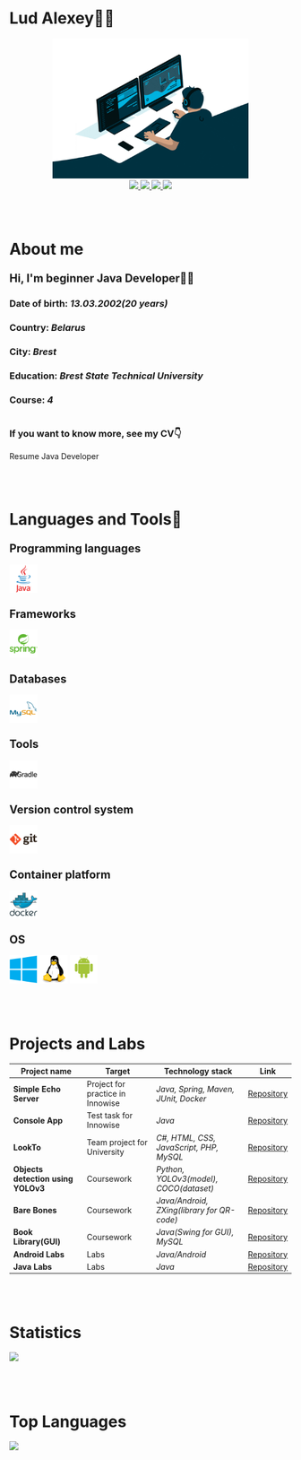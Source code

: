 <div id="name">
    <h1>Lud Alexey👨‍🎓</h1>
</div>


<div id="header" align="center">
    <img src="asserts/coder.gif" width="350" height="250"/>
</div>


<div id="links" align="center">
    <a href="https://www.linkedin.com/in/alexey-lud/">
        <img src="https://img.shields.io/badge/LinkedIn-0046c7?logo=linkedin&logoColor=white&style=for-the-badge">
    </a>
    <a href="https://t.me/Alexey_Lud">
        <img src="https://img.shields.io/badge/Telegram-059fff?logo=telegram&logoColor=white&style=for-the-badge">
    </a>
    <a href="https://vk.com/k.ovalsky">
        <img src="https://img.shields.io/badge/Vkontakte-132fab?logo=vk&logoColor=white&style=for-the-badge">
    </a>
    <a href="https://www.instagram.com/alexey_lud.13/?next=%2F">
        <img src="https://img.shields.io/badge/Instagram-ff2e2e?logo=instagram&logoColor=white&style=for-the-badge">
    </a>
</div>

<br></br>

<div id="headabout">
    <h1>About me</h1>
    <h3><b><big>Hi, I'm beginner Java Developer👨‍💻</big></b></h3>
    <h3><b>Date of birth:</b> <i>13.03.2002(20 years)</i></h3>
    <h3><b>Country:</b> <i>Belarus</i></h3>
    <h3><b>City:</b> <i>Brest</i></h3>
    <h3><b>Education:</b> <i>Brest State Technical University</i></h3>
    <h3><b>Course:</b> <i>4</i></h3>
    <h1></h1>
    <h3><b>If you want to know more, see my CV👇</b></h3>
    <a link="https://drive.google.com/file/d/1kvAnwF914zliDyOhaeVN5G9770iu14Oy/view?usp=share_link">Resume Java Developer</a>
</div>

<br></br>

<div id="langtools">
    <h1>Languages and Tools🔨</h1>
    <h3><big>Programming languages</big></h3>
    <img src="https://github.com/devicons/devicon/raw/master/icons/java/java-original-wordmark.svg" title="Java" alt="Java" width="50" height="50" style="max-width: 100%;">
    <h3><big>Frameworks</big></h3>
    <img src="https://github.com/devicons/devicon/raw/master/icons/spring/spring-original-wordmark.svg" title="Spring" alt="Spring" width="50" height="50" style="max-width: 100%;">
    <h3><big>Databases</big></h3>
    <img src="https://github.com/devicons/devicon/raw/master/icons/mysql/mysql-original-wordmark.svg" title="MySQL" alt="MySQL" width="50" height="50" style="max-width: 100%;">
    <h3><big>Tools</big></h3>
    <img src="https://github.com/devicons/devicon/raw/master/icons/gradle/gradle-plain-wordmark.svg" title="Gradle" alt="Gradle" width="50" height="50" style="max-width: 100%;">
    <h3><big>Version control system</big></h3>
    <img src="https://github.com/devicons/devicon/raw/master/icons/git/git-original-wordmark.svg" title="Git" alt="Git" width="50" height="50" style="max-width: 100%;">
    <h3><big>Container platform</big></h3>
     <img src="https://github.com/devicons/devicon/raw/master/icons/docker/docker-original-wordmark.svg" title="Docker" alt="Docker" width="50" height="50" style="max-width: 100%;">
    <h3><big>OS</big></h3>
    <img src="https://github.com/devicons/devicon/raw/master/icons/windows8/windows8-original.svg" title="Windows" alt="Windows" width="50" height="50" style="max-width: 100%;">
    <img src="https://github.com/devicons/devicon/raw/master/icons/linux/linux-original.svg" title="Linux" alt="Linux" width="50" height="50" style="max-width: 100%;">
    <img src="https://github.com/devicons/devicon/raw/master/icons/android/android-original-wordmark.svg" title="Android" alt="Android" width="50" height="50" style="max-width: 100%;">
</div>

<br></br>

<div id="projlabs">
    <h1>Projects and Labs</h1>
    <table>
        <thead>
            <tr>
                <th>Project name</th>
                <th>Target</th>
                <th>Technology stack</th>
                <th>Link</th>
            </tr>
        </thead>
        <tbody>
            <tr>
                <td><strong>Simple Echo Server</strong></td>
                <td>Project for practice in Innowise</td>
                <td><em>Java, Spring, Maven, JUnit, Docker</em></td>
                <td><a href="https://github.com/AlexeyLud/SimpleEchoServer">Repository</a></td>
            </tr>
            <tr>
                <td><strong>Console App</strong></td>
                <td>Test task for Innowise</td>
                <td><em>Java</em></td>
                <td><a href="https://github.com/AlexeyLud/ConsoleApp">Repository</a></td>
            </tr>
            <tr>
                <td><strong>LookTo</strong></td>
                <td>Team project for University</td>
                <td><em>C#, HTML, CSS, JavaScript, PHP, MySQL</em></td>
                <td><a href="https://github.com/AlexeyLud/TRPO">Repository</a></td>
            </tr>
            <tr>
                <td><strong>Objects detection using YOLOv3</strong></td>
                <td>Coursework</td>
                <td><em>Python, YOLOv3(model), COCO(dataset)</em></td>
                <td><a href="https://github.com/AlexeyLud/Detector-On-Python-Use-YOLOv3">Repository</a></td>
            </tr>
            <tr>
                <td><strong>Bare Bones</strong></td>
                <td>Coursework</td>
                <td><em>Java/Android, ZXing(library for QR-code)</em></td>
                <td><a href="https://github.com/AlexeyLud/Mobile-QR-Scanner-For-Restaurent">Repository</a></td>
            </tr>
            <tr>
                <td><strong>Book Library(GUI)</strong></td>
                <td>Coursework</td>
                <td><em>Java(Swing for GUI), MySQL</em></td>
                <td><a href="https://github.com/AlexeyLud/BookLibrary">Repository</a></td>
            </tr>
            <tr>
                <td><strong>Android Labs</strong></td>
                <td>Labs</td>
                <td><em>Java/Android</em></td>
                <td><a href="https://github.com/AlexeyLud/univer-labs/tree/master/AndroidLab">Repository</a></td>
            </tr>
            <tr>
                <td><strong>Java Labs</strong></td>
                <td>Labs</td>
                <td><em>Java</em></td>
                <td><a href="https://github.com/AlexeyLud/Java-labs-in-university">Repository</a></td>
            </tr>
        </tbody>
    </table>
</div>

<br></br>

<div id="stats">
    <h1>Statistics</h1>
</div>

<img src="https://github-readme-stats.vercel.app/api?username=AlexeyLud&show_icons=true&theme=highcontrast">

<br></br>

<div id="toplangs">
    <h1>Top Languages</h1>
</div>

<img src="https://github-readme-stats.vercel.app/api/top-langs/?username=AlexeyLud&theme=highcontrast">
